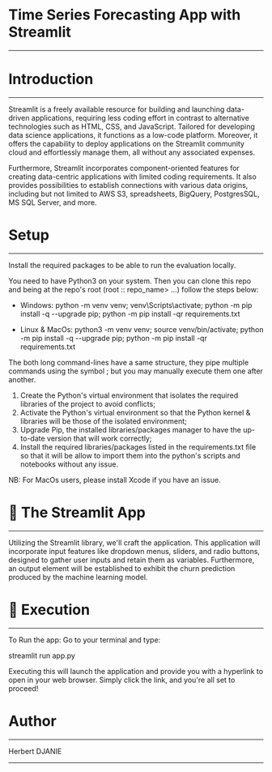 # Time Series Forecasting App with Streamlit
__________________________________________________________________

# Introduction
__________________________________________________________________
Streamlit is a freely available resource for building and launching data-driven applications, requiring less coding effort in contrast to alternative technologies such as HTML, CSS, and JavaScript. Tailored for developing data science applications, it functions as a low-code platform. Moreover, it offers the capability to deploy applications on the Streamlit community cloud and effortlessly manage them, all without any associated expenses.

Furthermore, Streamlit incorporates component-oriented features for creating data-centric applications with limited coding requirements. It also provides possibilities to establish connections with various data origins, including but not limited to AWS S3, spreadsheets, BigQuery, PostgresSQL, MS SQL Server, and more.

# Setup
_________________________________________________________________________________________________
Install the required packages to be able to run the evaluation locally.

You need to have Python3 on your system. Then you can clone this repo and being at the repo's root (root :: repo_name> ...) follow the steps below:

 - Windows:
python -m venv venv; venv\Scripts\activate; python -m pip install -q --upgrade pip; python -m pip install -qr requirements.txt

 - Linux & MacOs:
python3 -m venv venv; source venv/bin/activate; python -m pip install -q --upgrade pip; python -m pip install -qr requirements.txt

The both long command-lines have a same structure, they pipe multiple commands using the symbol ; but you may manually execute them one after another.

1. Create the Python's virtual environment that isolates the required libraries of the project to avoid conflicts;
2. Activate the Python's virtual environment so that the Python kernel & libraries will be those of the isolated environment;
3. Upgrade Pip, the installed libraries/packages manager to have the up-to-date version that will work correctly;
4. Install the required libraries/packages listed in the requirements.txt file so that it will be allow to import them into the   python's scripts and notebooks without any issue.

NB: For MacOs users, please install Xcode if you have an issue.

# 🔧 The Streamlit App
__________________________________________________________________________________________________
Utilizing the Streamlit library, we'll craft the application. This application will incorporate input features like dropdown menus, sliders, and radio buttons, designed to gather user inputs and retain them as variables. Furthermore, an output element will be established to exhibit the churn prediction produced by the machine learning model.

# 🚀 Execution
_________________________________________________________________________________________________
To Run the app: Go to your terminal and type:

streamlit run app.py 

Executing this will launch the application and provide you with a hyperlink to open in your web browser. Simply click the link, and you're all set to proceed!

# Author
_________________________________________________________________________________________________
Herbert DJANIE

_________________________________________________________________________________________________